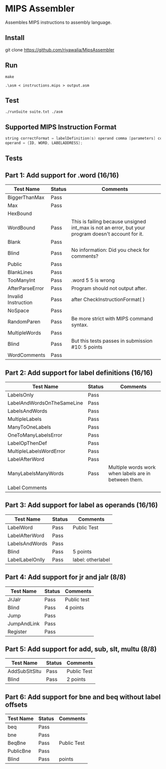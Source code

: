 # MIPS Assembler 
Assembles MIPS instructions to assembly language. 
## Install 
git clone https://github.com/riyawalia/MipsAssembler
## Run 
`make`

`.\asm < instructions.mips > output.asm`
## Test
`./runSuite suite.txt ./asm`
## Supported MIPS Instruction Format
```c
string correctFormat = labelDefinition(s) operand comma [parameters] comment;
operand = {ID, WORD, LABELADDRESS};
```


## Tests
## Part 1: Add support for .word (16/16)
| Test Name             | Status        | Comments                 |
| ----------                | ------           | ----------                           |
| BiggerThanMax     | Pass
|Max | Pass| |
| HexBound | | |
| WordBound | Pass | This is failing because unsigned int_max is not an error, but your program doesn't account for it. |
|Blank | Pass | |
|Blind |Pass| No information: Did you check for comments? |
| Public | Pass |  | |
| BlankLines | Pass | |
|TooManyInt | Pass | .word 5 5 is wrong |
|AfterParseError | Pass | Program should not output after. |
|Invalid Instruction |Pass | after CheckInstructionFormat( ) |
| NoSpace | Pass | |
| RandomParen | Pass |Be more strict with MIPS command syntax. |
| MultipleWords |Pass |  |
| Blind | Pass | But this tests passes in submission #10: 5 points |
| WordComments | Pass | |

## Part 2: Add support for label definitions (16/16)
| Test Name             | Status        | Comments                 |
| ----------                | ------           | ----------                           |
| LabelsOnly | Pass | |
| LabelAndWordsOnTheSameLine |Pass | |
| LabelsAndWords | Pass|  |
|MultipleLabels | Pass| |
|ManyToOneLabels |Pass | |
| OneToManyLabelsError | Pass| |
|LabelOpThenDef | Pass| |
|MultipleLabelsWordError |Pass | |
| LabelAfterWord | Pass | |
| ManyLabelsManyWords | Pass| Multiple words work when labels are in between them. |
| Label Comments | | |
## Part 3: Add support for label as operands (16/16)
| Test Name             | Status        | Comments                 |
| ----------                | ------           | ----------                           |
| LabelWord | Pass | Public Test|
|LabelAfterWord | Pass | |
|LabelsAndWords | Pass | |
| Blind | Pass| 5 points|
|LabelLabelOnlly | Pass | label: otherlabel |

## Part 4: Add support for jr and jalr (8/8)
| Test Name             | Status        | Comments                 |
| ----------                | ------           | ----------                           |
|JrJalr |Pass | Public test |
|Blind |Pass | 4 points|
|Jump| Pass | |
|JumpAndLink| Pass | |
|Register| Pass | |

## Part 5: Add support for add, sub, slt, multu (8/8)
| Test Name             | Status        | Comments                 |
| ----------                | ------           | ----------                           |
|AddSubSltSltu | Pass | Public Test |
|Blind | Pass | 2 points|

## Part 6: Add support for bne and beq without label offsets
| Test Name             | Status        | Comments                 |
| ----------                | ------           | ----------                           |
|beq | Pass |  |
|bne | Pass | |
|BeqBne|Pass | Public Test|
|PublicBne| Pass | |
|Blind | Pass |  points|
